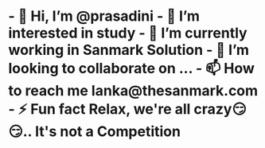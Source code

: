 <h1>- 👋 Hi, I’m @prasadini <hi>
- 👀 I’m interested in study
- 🌱 I’m currently working in Sanmark Solution
- 💞️ I’m looking to collaborate on ...
- 📫 How to reach me lanka@thesanmark.com
- ⚡ Fun fact Relax, we're all crazy😏😏.. It's not a Competition

<!---
prasadiniL/prasadiniL is a ✨ special ✨ repository because its `README.md` (this file) appears on your GitHub profile.
You can click the Preview link to take a look at your changes.
--->

